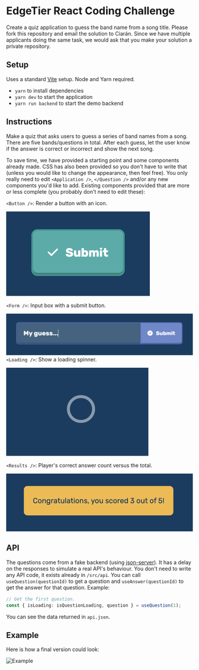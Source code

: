 # EdgeTier React Coding Challenge

Create a quiz application to guess the band name from a song title. Please fork this repository and email the solution to Ciarán. Since we have multiple applicants doing the same task, we would ask that you make your solution a private repository.

## Setup

Uses a standard [Vite](https://vitejs.dev/) setup. Node and Yarn required.

-   `yarn` to install dependencies
-   `yarn dev` to start the application
-   `yarn run backend` to start the demo backend

## Instructions

Make a quiz that asks users to guess a series of band names from a song. There are five bands/questions in total. After each guess, let the user know if the answer is correct or incorrect and show the next song.

To save time, we have provided a starting point and some components already made. CSS has also been provided so you don't have to write that (unless you would like to change the appearance, then feel free). You only really need to edit `<Application />`, `</Question />` and/or any new components you'd like to add. Existing components provided that are more or less complete (you probably don't need to edit these):

`<Button />`: Render a button with an icon.

![Button](images/button.png)

`<Form />`: Input box with a submit button.


![Button](images/form.png)
`<Loading />`: Show a loading spinner.

![Button](images/loading.png)

`<Results />`: Player's correct answer count versus the total.

![Button](images/results.png)

## API

The questions come from a fake backend (using [json-server](https://github.com/typicode/json-server)). It has a delay on the responses to simulate a real API's behaviour. You don't need to write any API code, it exists already in `/src/api`. You can call `useQuestion(questionId)` to get a question and `useAnswer(questionId)` to get the answer for that question. Example:

```typescript
// Get the first question.
const { isLoading: isQuestionLoading, question } = useQuestion(1);
```

You can see the data returned in `api.json`.

## Example

Here is how a final version could look:

![Example](images/example.gif)

